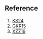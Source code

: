 ## Reference

1. [KS24](https://eprint.iacr.org/2024/1606)
2. [GKR15](https://dl.acm.org/doi/10.1145/2699436)
3. [XZZ19](https://eprint.iacr.org/2019/317.pdf)